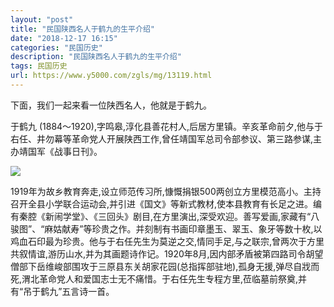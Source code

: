 ```yaml
---
layout: "post"
title: "民国陕西名人于鹤九的生平介绍"
date: "2018-12-17 16:15"
categories: "民国历史"
description: "民国陕西名人于鹤九的生平介绍"
tags: 民国历史
url: https://www.y5000.com/zgls/mg/13119.html
---
```






下面，我们一起来看一位陕西名人，他就是于鹤九。

于鹤九
(1884～1920),字鸣皋,淳化县善花村人,后居方里镇。辛亥革命前夕,他与于右任、井勿幕等革命党人开展陕西工作,曾任靖国军总司令部参议、第三路参谋,主办靖国军《战事日刊》。

![](https://img.y5000.com/uploads/allimg/170210/1549564544-0.jpg)

1919年为故乡教育奔走,设立师范传习所,慷慨捐银500两创立方里模范高小。主持召开全县小学联合运动会,并引进《国文》等新式教材,使本县教育有长足之进。编有秦腔《新闹学堂》、《三回头》剧目,在方里演出,深受欢迎。善写爱画,家藏有“八骏图”、“麻姑献寿”等珍贵之作。并刻制有书画印章墨玉、翠玉、象牙等数十枚,以鸡血石印最为珍贵。他与于右任先生为莫逆之交,情同手足,与之联宗,曾两次于方里共叙情谊,游历山水,并为其画题诗作记。1920年8月,因内部矛盾被第四路司令胡望僧部下岳维峻部围攻于三原县东关胡家花园(总指挥部驻地),孤身无援,弹尽自戕而死,渭北革命党人和爱国志士无不痛惜。于右任先生专程方里,莅临墓前祭奠,并有“吊于鹤九”五言诗一首。
